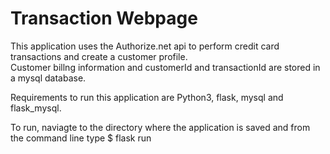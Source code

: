 # Transaction Webpage
This application uses the Authorize.net api to perform credit card transactions and create a customer profile.  
Customer billng information and customerId and transactionId are stored in a mysql database.  

Requirements to run this application are Python3, flask, mysql and flask_mysql.

To run, naviagte to the directory where the application is saved and from the command line type
$ flask run
